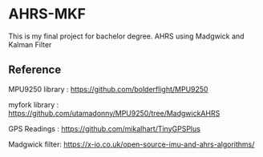 # AHRS-MKF
This is my final project for bachelor degree. AHRS using Madgwick and Kalman Filter

## Reference
MPU9250 library : https://github.com/bolderflight/MPU9250

myfork library : https://github.com/utamadonny/MPU9250/tree/MadgwickAHRS

GPS Readings : https://github.com/mikalhart/TinyGPSPlus

Madgwick filter: https://x-io.co.uk/open-source-imu-and-ahrs-algorithms/
